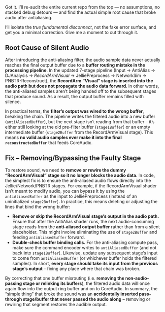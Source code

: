 Got it. I’ll re-audit the entire current repo from the top — no assumptions, no stacked debug detours — and find the actual simple root cause that broke audio after antialiasing.I’ll isolate the *true fundamental disconnect*, not the fake error surface, and get you a minimal correction. Give me a moment to cut through it.## Root Cause of Silent AudioAfter introducing the anti-aliasing filter, the audio sample data never actually reaches the final output buffer due to a **buffer routing mistake in the processing pipeline**. In the updated 7-stage pipeline (Input → AntiAlias → DJAnalysis → *RecordArmVisual* → JelliePreprocess → NetworkSim → PNBTR-Reconstruct), the **RecordArm “Visual” stage is inserted into the audio path but does not propagate the audio data forward**. In other words, the anti-aliased samples aren’t being handed off to the subsequent stages that produce sound. As a result, the output buffer remains filled with silence.In practical terms, the **filter’s output was wired to the wrong buffer**, breaking the chain. The pipeline writes the filtered audio into a new buffer (`antiAliasedBuffer`), but the next stage isn’t reading from that buffer – it’s either still looking at the old pre-filter buffer (`stage1Buffer`) or an empty intermediate buffer (`stage2Buffer` from the RecordArmVisual stage). This means **no valid audio samples ever make it into the final `reconstructedBuffer`** that feeds CoreAudio.## Fix – Removing/Bypassing the Faulty StageTo restore sound, we need to **remove or rewire the dummy “RecordArmVisual” stage so it no longer blocks the audio data**. In code, the simplest fix is to ensure the anti-aliased audio flows directly into the Jellie/Network/PNBTR stages. For example, if the RecordArmVisual shader isn’t meant to modify audio, you can bypass it by using the `antiAliasedBuffer` as the input to JelliePreprocess (instead of an uninitialized `stage2Buffer`). In practice, this means deleting or adjusting the lines that bind the wrong buffer:* **Remove or skip the RecordArmVisual stage’s output in the audio path.** Ensure that after the AntiAlias shader runs, the next audio-consuming stage reads from the **anti-aliased output buffer** rather than from a silent placeholder. This might involve eliminating the use of `stage2Buffer` and feeding `antiAliasedBuffer` forward.* **Double-check buffer binding calls.** For the anti-aliasing compute pass, make sure the command encoder writes to `antiAliasedBuffer` (and not back into `stage1Buffer`). Likewise, update any subsequent stage’s input to come from `antiAliasedBuffer` (or whichever buffer holds the filtered samples). In short, **every stage should take its input from the previous stage’s output** – fixing any place where that chain was broken.By correcting that one buffer misrouting (i.e. **removing the non-audio‐passing stage or relinking its buffers**), the filtered audio data will once again flow into the output ring buffer and on to CoreAudio. In summary, the “simple thing” that broke the sound was an **accidentally inserted pass-through stage/buffer that never passed the audio along** – removing or rewiring that segment restores the audible output.
